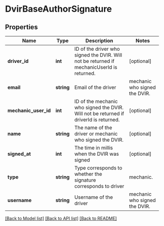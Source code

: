 # DvirBaseAuthorSignature

## Properties
Name | Type | Description | Notes
------------ | ------------- | ------------- | -------------
**driver_id** | **int** | ID of the driver who signed the DVIR. Will not be returned if mechanicUserId is returned. | [optional] 
**email** | **string** | Email of the  driver|mechanic who signed the DVIR. | [optional] 
**mechanic_user_id** | **int** | ID of the mechanic who signed the DVIR. Will not be returned if driverId is returned. | [optional] 
**name** | **string** | The name of the driver or mechanic who signed the DVIR. | [optional] 
**signed_at** | **int** | The time in millis when the DVIR was signed | [optional] 
**type** | **string** | Type corresponds to whether the signature corresponds to driver|mechanic. | [optional] 
**username** | **string** | Username of the  driver|mechanic who signed the DVIR. | [optional] 

[[Back to Model list]](../README.md#documentation-for-models) [[Back to API list]](../README.md#documentation-for-api-endpoints) [[Back to README]](../README.md)


